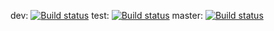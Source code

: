 dev: [![Build status](https://build.appcenter.ms/v0.1/apps/92b2c18a-261a-4a65-b092-55b13eb3fee2/branches/dev/badge)](https://appcenter.ms)
test: [![Build status](https://build.appcenter.ms/v0.1/apps/92b2c18a-261a-4a65-b092-55b13eb3fee2/branches/test/badge)](https://appcenter.ms)
master: [![Build status](https://build.appcenter.ms/v0.1/apps/92b2c18a-261a-4a65-b092-55b13eb3fee2/branches/master/badge)](https://appcenter.ms)
